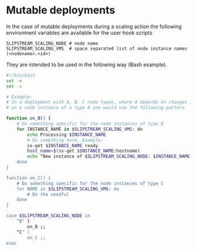 
Mutable deployments
===================


In the case of mutable deployments during a scaling action the following environment variables are available for the user hook scripts

```
SLIPSTREAM_SCALING_NODE # node name
SLIPSTREAM_SCALING_VMS  # space separated list of node instance names (<nodename>.<id>)
```

They are intended to be used in the following way (Bash example).


```bash
#!/bin/bash
set -e
set -x

# Example:
# In a deployment with A, B, C node types, where A depends on changes in B and C,
# on a node instance of a type A one would use the following pattern

function on_B() {
    # Do something specific for the node instances of type B
    for INSTANCE_NAME in $SLIPSTREAM_SCALING_VMS: do
        echo Processing $INSTANCE_NAME
        # Do something here. Example:
        ss-get $INSTANCE_NAME ready
        host_name=$(ss-get $INSTANCE_NAME:hostname)
        echo “New instance of $SLIPSTREAM_SCALING_NODE: $INSTANCE_NAME, $host_name"
    done
}

function on_C() {
    # Do something specific for the node instances of type C
    for NAME in $SLIPSTREAM_SCALING_VMS: do
        # Do the needful
    done
}

case $SLIPSTREAM_SCALING_NODE in
    “B" )
        on_B ;;
    “C" )
        on_C ;;
esac
```